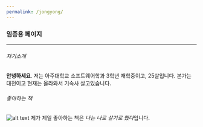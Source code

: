 ```yaml
---
permalink: /jongyong/
---
```


### 임종용 페이지
___
###### 자기소개
**안녕하세요**. 저는 아주대학교 소프트웨어학과 3학년 재학중이고, 25살입니다.
본가는 대전이고 현재는 올라와서 기숙사 살고있습니다.

###### 좋아하는 책
![alt text](https://images-na.ssl-images-amazon.com/images/I/51J6WaOogGL.jpg)
 제가 제일 좋아하는 책은 *나는 나로 살기로 했다*입니다.

